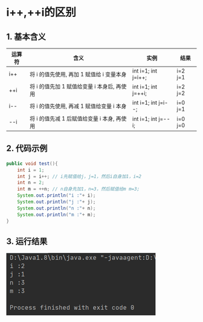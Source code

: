# i++,++i的区别
## 1. 基本含义
| 运算符 | 含义 | 实例 | 结果 |
| --- | --- | --- | --- |
| i++ | 将 i 的值先使用, 再加 1 赋值给 i 变量本身 | int i=1; int j=i++; | i=2 j=1 |
| ++i | 将 i 的值先加 1 赋值给变量 i 本身后, 再使用 | int i=1; int j=++i; | i=2 j=2 |
| i-- | 将 i 的值先使用, 再减 1 赋值给变量 i 本身 | int i=1; int j=i--; | i=0 j=1 |
| --i | 将 i 的值先减 1 后赋值给变量 i 本身, 再使用 | int i=1; int j=--i; | i=0 j=0 |

## 2. 代码示例
```java
public void test(){
    int i = 1;
    int j = i++; // i先赋值给j，j=1，然后i自身加1，i=2
    int n = 2;
    int m = ++n; // n自身先加1，n=3，然后赋值给m m=3;
    System.out.println("i :"+ i);
    System.out.println("j :"+ j);
    System.out.println("n :"+ n);
    System.out.println("m :"+ m);
}
```
## 3. 运行结果
![image.png](_assets/i++,++i的区别/1592018333270-f1c64878-0aa0-443b-9248-84d17b4fa9c2.png)
